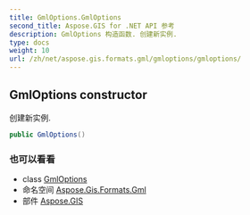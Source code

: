 ```yaml
---
title: GmlOptions.GmlOptions
second_title: Aspose.GIS for .NET API 参考
description: GmlOptions 构造函数. 创建新实例.
type: docs
weight: 10
url: /zh/net/aspose.gis.formats.gml/gmloptions/gmloptions/
---
```

## GmlOptions constructor

创建新实例.

```csharp
public GmlOptions()
```

### 也可以看看

* class [GmlOptions](../)
* 命名空间 [Aspose.Gis.Formats.Gml](../../gmloptions/)
* 部件 [Aspose.GIS](../../../)


